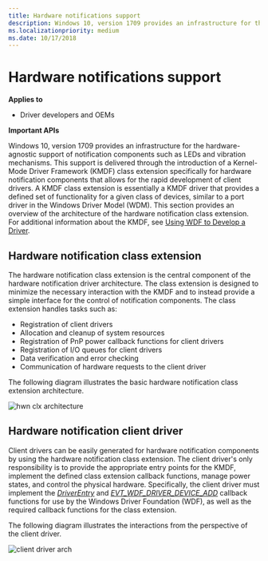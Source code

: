 ```yaml
---
title: Hardware notifications support
description: Windows 10, version 1709 provides an infrastructure for the hardware-agnostic support of notification components such as LEDs and vibration mechanisms.
ms.localizationpriority: medium
ms.date: 10/17/2018
---
```


# Hardware notifications support


**Applies to**

-   Driver developers and OEMs

**Important APIs**

Windows 10, version 1709 provides an infrastructure for the hardware-agnostic support of notification components such as LEDs and vibration mechanisms. This support is delivered through the introduction of a Kernel-Mode Driver Framework (KMDF) class extension specifically for hardware notification components that allows for the rapid development of client drivers. A KMDF class extension is essentially a KMDF driver that provides a defined set of functionality for a given class of devices, similar to a port driver in the Windows Driver Model (WDM). This section provides an overview of the architecture of the hardware notification class extension. For additional information about the KMDF, see [Using WDF to Develop a Driver](../wdf/using-the-framework-to-develop-a-driver.md).

## <span id="Hardware_notification_class_extension"></span><span id="hardware_notification_class_extension"></span><span id="HARDWARE_NOTIFICATION_CLASS_EXTENSION"></span>Hardware notification class extension


The hardware notification class extension is the central component of the hardware notification driver architecture. The class extension is designed to minimize the necessary interaction with the KMDF and to instead provide a simple interface for the control of notification components. The class extension handles tasks such as:

-   Registration of client drivers
-   Allocation and cleanup of system resources
-   Registration of PnP power callback functions for client drivers
-   Registration of I/O queues for client drivers
-   Data verification and error checking
-   Communication of hardware requests to the client driver

The following diagram illustrates the basic hardware notification class extension architecture.

![hwn clx architecture](images/oem-hwnclx-arch.png)

## <span id="Hardware_notification_client_driver"></span><span id="hardware_notification_client_driver"></span><span id="HARDWARE_NOTIFICATION_CLIENT_DRIVER"></span>Hardware notification client driver


Client drivers can be easily generated for hardware notification components by using the hardware notification class extension. The client driver's only responsibility is to provide the appropriate entry points for the KMDF, implement the defined class extension callback functions, manage power states, and control the physical hardware. Specifically, the client driver must implement the [*DriverEntry*](/windows-hardware/drivers/ddi/wdm/nc-wdm-driver_initialize) and [*EVT\_WDF\_DRIVER\_DEVICE\_ADD*](/windows-hardware/drivers/ddi/wdfdriver/nc-wdfdriver-evt_wdf_driver_device_add) callback functions for use by the Windows Driver Foundation (WDF), as well as the required callback functions for the class extension.

The following diagram illustrates the interactions from the perspective of the client driver.

![client driver arch](images/oem-hwnclx-clientarch.png)

 

